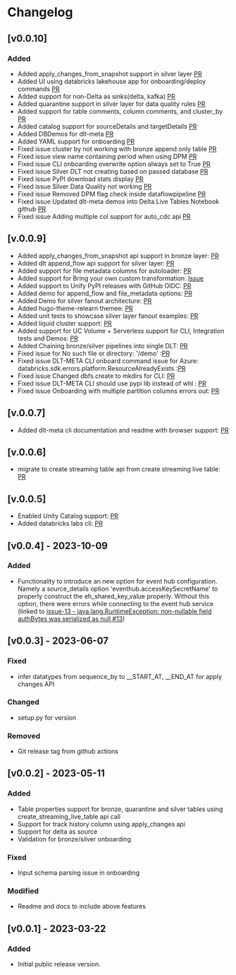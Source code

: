 # Changelog

## [v0.0.10]
### Added
- Added apply_changes_from_snapshot support in silver layer [PR](https://github.com/databrickslabs/dlt-meta/pull/187)
- Added UI using databricks lakehouse app for onboarding/deploy commands [PR](https://github.com/databrickslabs/dlt-meta/pull/168)
- Added support for non-Delta as sinks(delta, kafka) [PR](https://github.com/databrickslabs/dlt-meta/pull/157)
- Added quarantine support in silver layer for data quality rules [PR](https://github.com/databrickslabs/dlt-meta/pull/191)
- Added support for table comments, column comments, and cluster_by [PR](https://github.com/databrickslabs/dlt-meta/pull/91)
- Added catalog support for sourceDetails and targetDetails [PR](https://github.com/databrickslabs/dlt-meta/issues/173)
- Added DBDemos for dlt-meta [PR](https://github.com/databrickslabs/dlt-meta/issues/183)
- Added YAML support for onboarding [PR](https://github.com/databrickslabs/dlt-meta/issues/184)
- Fixed issue cluster by not working with bronze append only table [PR](https://github.com/databrickslabs/dlt-meta/issues/197)
- Fixed issue view name containing period when using DPM [PR](https://github.com/databrickslabs/dlt-meta/issues/169)
- Fixed issue CLI onboarding overwrite option always set to True [PR](https://github.com/databrickslabs/dlt-meta/issues/163)
- Fixed issue Silver DLT not creating based on passed database [PR](https://github.com/databrickslabs/dlt-meta/issues/160)
- Fixed issue PyPI download stats display [PR](https://github.com/databrickslabs/dlt-meta/issues/200)
- Fixed issue Silver Data Quality not working [PR](https://github.com/databrickslabs/dlt-meta/issues/156)
- Fixed issue Removed DPM flag check inside dataflowpipeline [PR](https://github.com/databrickslabs/dlt-meta/issues/177)
- Fixed issue Updated dlt-meta demos into Delta Live Tables Notebook github [PR](https://github.com/databrickslabs/dlt-meta/issues/158)
- Fixed issue Adding multiple col support for auto_cdc api [PR](https://github.com/databrickslabs/dlt-meta/pull/224)


## [v.0.0.9] 
- Added  apply_changes_from_snapshot api support in bronze layer: [PR](https://github.com/databrickslabs/dlt-meta/pull/124)
- Added dlt append_flow api support for silver layer: [PR](https://github.com/databrickslabs/dlt-meta/pull/63)
- Added support for file metadata columns for autoloader: [PR](https://github.com/databrickslabs/dlt-meta/pull/56)
- Added support for Bring your own custom transformation: [Issue](https://github.com/databrickslabs/dlt-meta/issues/68)
- Added support to Unify PyPI releases with GitHub OIDC: [PR](https://github.com/databrickslabs/dlt-meta/pull/62)
- Added demo for append_flow and file_metadata options: [PR](https://github.com/databrickslabs/dlt-meta/issues/74)
- Added Demo for silver fanout architecture: [PR](https://github.com/databrickslabs/dlt-meta/pull/83)
- Added  hugo-theme-relearn themee: [PR](https://github.com/databrickslabs/dlt-meta/pull/132)
- Added unit tests to showcase silver layer fanout examples: [PR](https://github.com/databrickslabs/dlt-meta/pull/67)
- Added liquid cluster support: [PR](https://github.com/databrickslabs/dlt-meta/pull/136)
- Added support for UC Volume + Serverless support for CLI, Integration tests and Demos: [PR](https://github.com/databrickslabs/dlt-meta/pull/105)
- Added Chaining bronze/silver pipelines into single DLT: [PR](https://github.com/databrickslabs/dlt-meta/pull/130)
- Fixed issue for No such file or directory: '/demo' :[PR](https://github.com/databrickslabs/dlt-meta/issues/59)
- Fixed issue DLT-META CLI onboard command issue for Azure: databricks.sdk.errors.platform.ResourceAlreadyExists :[PR](https://github.com/databrickslabs/dlt-meta/issues/51)
- Fixed issue Changed dbfs.create to mkdirs for CLI: [PR](https://github.com/databrickslabs/dlt-meta/pull/53)
- Fixed issue DLT-META CLI should use pypi lib instead of whl : [PR](https://github.com/databrickslabs/dlt-meta/pull/79)
- Fixed issue Onboarding with multiple partition columns errors out: [PR](https://github.com/databrickslabs/dlt-meta/pull/134)

## [v.0.0.7] 
- Added dlt-meta cli documentation and readme with browser support: [PR](https://github.com/databrickslabs/dlt-meta/pull/45)

## [v.0.0.6] 
- migrate to create streaming table api from create streaming live table: [PR](https://github.com/databrickslabs/dlt-meta/pull/39)

## [v.0.0.5] 
- Enabled Unity Catalog support: [PR](https://github.com/databrickslabs/dlt-meta/pull/28)
- Added databricks labs cli: [PR](https://github.com/databrickslabs/dlt-meta/pull/28)

## [v0.0.4] - 2023-10-09
### Added
- Functionality to introduce an new option for event hub configuration. Namely a source_details option 'eventhub.accessKeySecretName' to properly construct the eh_shared_key_value properly. Without this option, there were errors while connecting to the event hub service (linked to [issue-13 - java.lang.RuntimeException: non-nullable field authBytes was serialized as null #13](https://github.com/databrickslabs/dlt-meta/issues/13))

## [v0.0.3] - 2023-06-07
### Fixed
-  infer datatypes from sequence_by to __START_AT, __END_AT for apply changes API
### Changed
-   setup.py for version
### Removed
-   Git release tag from github actions

## [v0.0.2] - 2023-05-11
### Added
- Table properties support for bronze, quarantine and silver tables using create_streaming_live_table api call
- Support for track history column using apply_changes api
- Support for delta as source
- Validation for bronze/silver onboarding
### Fixed
- Input schema parsing issue in onboarding
### Modified
-  Readme and docs to include above features

## [v0.0.1] - 2023-03-22
### Added

- Initial public release version.